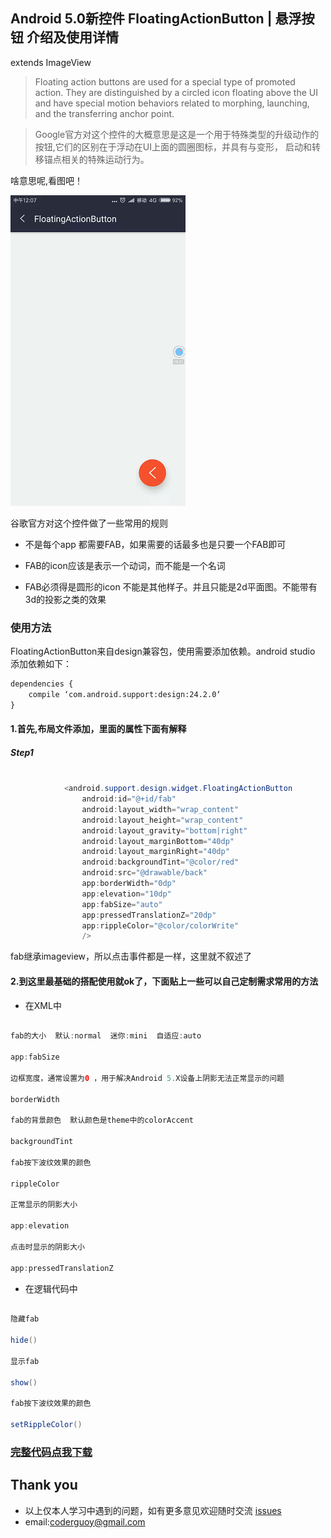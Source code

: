 ## Android 5.0新控件 FloatingActionButton | 悬浮按钮 介绍及使用详情

extends ImageView

> Floating action buttons are used for a special type of promoted action. They are distinguished by a circled icon 
floating above the UI and have special motion behaviors related to morphing, launching, and the transferring anchor point.

> Google官方对这个控件的大概意思是这是一个用于特殊类型的升级动作的按钮,它们的区别在于浮动在UI上面的圆圈图标，并具有与变形，
启动和转移锚点相关的特殊运动行为。

啥意思呢,看图吧！

![](https://github.com/CoderGuoy/Android-Material-Design/blob/master/screenshots/fab.gif)

谷歌官方对这个控件做了一些常用的规则

- 不是每个app 都需要FAB，如果需要的话最多也是只要一个FAB即可

- FAB的icon应该是表示一个动词，而不能是一个名词

- FAB必须得是圆形的icon 不能是其他样子。并且只能是2d平面图。不能带有3d的投影之类的效果

### 使用方法

FloatingActionButton来自design兼容包，使用需要添加依赖。android studio 添加依赖如下：
```xml
dependencies {
    compile ‘com.android.support:design:24.2.0‘
}
```

#### 1.首先,布局文件添加，里面的属性下面有解释

##### Step1

```java

            <android.support.design.widget.FloatingActionButton
                android:id="@+id/fab"
                android:layout_width="wrap_content"
                android:layout_height="wrap_content"
                android:layout_gravity="bottom|right"
                android:layout_marginBottom="40dp"
                android:layout_marginRight="40dp"
                android:backgroundTint="@color/red"
                android:src="@drawable/back"
                app:borderWidth="0dp"
                app:elevation="10dp"
                app:fabSize="auto"
                app:pressedTranslationZ="20dp"
                app:rippleColor="@color/colorWrite"
                />

```

fab继承imageview，所以点击事件都是一样，这里就不叙述了

#### 2.到这里最基础的搭配使用就ok了，下面贴上一些可以自己定制需求常用的方法

- 在XML中

```java

fab的大小  默认:normal  迷你:mini  自适应:auto

app:fabSize           

边框宽度，通常设置为0 ，用于解决Android 5.X设备上阴影无法正常显示的问题

borderWidth

fab的背景颜色  默认颜色是theme中的colorAccent

backgroundTint        

fab按下波纹效果的颜色

rippleColor   

正常显示的阴影大小

app:elevation

点击时显示的阴影大小

app:pressedTranslationZ

```

- 在逻辑代码中

```java

隐藏fab

hide()

显示fab

show()

fab按下波纹效果的颜色

setRippleColor()

```

### [完整代码点我下载](https://github.com/CoderGuoy/Coder)

## Thank you

- 以上仅本人学习中遇到的问题，如有更多意见欢迎随时交流 [issues](https://github.com/CoderGuoy/MetalDesign/issues/1)
- email:coderguoy@gmail.com



